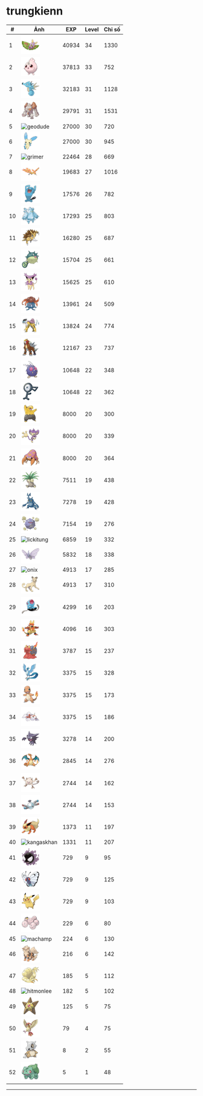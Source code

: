 # trungkienn
| # | Ảnh | EXP | Level | Chỉ số |
|---|---|---|---|---|
| 1 | <img src="https://raw.githubusercontent.com/PokeAPI/sprites/master/sprites/pokemon/other/official-artwork/269.png" alt="dustox" width="50" height="50"> | 40934 | 34 | 1330 |
| 2 | <img src="https://raw.githubusercontent.com/PokeAPI/sprites/master/sprites/pokemon/other/official-artwork/174.png" alt="igglybuff" width="50" height="50"> | 37813 | 33 | 752 |
| 3 | <img src="https://raw.githubusercontent.com/PokeAPI/sprites/master/sprites/pokemon/other/official-artwork/117.png" alt="seadra" width="50" height="50"> | 32183 | 31 | 1128 |
| 4 | <img src="https://raw.githubusercontent.com/PokeAPI/sprites/master/sprites/pokemon/other/official-artwork/377.png" alt="regirock" width="50" height="50"> | 29791 | 31 | 1531 |
| 5 | <img src="https://raw.githubusercontent.com/PokeAPI/sprites/master/sprites/pokemon/other/official-artwork/74.png" alt="geodude" width="50" height="50"> | 27000 | 30 | 720 |
| 6 | <img src="https://raw.githubusercontent.com/PokeAPI/sprites/master/sprites/pokemon/other/official-artwork/312.png" alt="minun" width="50" height="50"> | 27000 | 30 | 945 |
| 7 | <img src="https://raw.githubusercontent.com/PokeAPI/sprites/master/sprites/pokemon/other/official-artwork/88.png" alt="grimer" width="50" height="50"> | 22464 | 28 | 669 |
| 8 | <img src="https://raw.githubusercontent.com/PokeAPI/sprites/master/sprites/pokemon/other/official-artwork/146.png" alt="moltres" width="50" height="50"> | 19683 | 27 | 1016 |
| 9 | <img src="https://raw.githubusercontent.com/PokeAPI/sprites/master/sprites/pokemon/other/official-artwork/202.png" alt="wobbuffet" width="50" height="50"> | 17576 | 26 | 782 |
| 10 | <img src="https://raw.githubusercontent.com/PokeAPI/sprites/master/sprites/pokemon/other/official-artwork/378.png" alt="regice" width="50" height="50"> | 17293 | 25 | 803 |
| 11 | <img src="https://raw.githubusercontent.com/PokeAPI/sprites/master/sprites/pokemon/other/official-artwork/28.png" alt="sandslash" width="50" height="50"> | 16280 | 25 | 687 |
| 12 | <img src="https://raw.githubusercontent.com/PokeAPI/sprites/master/sprites/pokemon/other/official-artwork/211.png" alt="qwilfish" width="50" height="50"> | 15704 | 25 | 661 |
| 13 | <img src="https://raw.githubusercontent.com/PokeAPI/sprites/master/sprites/pokemon/other/official-artwork/301.png" alt="delcatty" width="50" height="50"> | 15625 | 25 | 610 |
| 14 | <img src="https://raw.githubusercontent.com/PokeAPI/sprites/master/sprites/pokemon/other/official-artwork/44.png" alt="gloom" width="50" height="50"> | 13961 | 24 | 509 |
| 15 | <img src="https://raw.githubusercontent.com/PokeAPI/sprites/master/sprites/pokemon/other/official-artwork/243.png" alt="raikou" width="50" height="50"> | 13824 | 24 | 774 |
| 16 | <img src="https://raw.githubusercontent.com/PokeAPI/sprites/master/sprites/pokemon/other/official-artwork/244.png" alt="entei" width="50" height="50"> | 12167 | 23 | 737 |
| 17 | <img src="https://raw.githubusercontent.com/PokeAPI/sprites/master/sprites/pokemon/other/official-artwork/48.png" alt="venonat" width="50" height="50"> | 10648 | 22 | 348 |
| 18 | <img src="https://raw.githubusercontent.com/PokeAPI/sprites/master/sprites/pokemon/other/official-artwork/201.png" alt="unown" width="50" height="50"> | 10648 | 22 | 362 |
| 19 | <img src="https://raw.githubusercontent.com/PokeAPI/sprites/master/sprites/pokemon/other/official-artwork/96.png" alt="drowzee" width="50" height="50"> | 8000 | 20 | 300 |
| 20 | <img src="https://raw.githubusercontent.com/PokeAPI/sprites/master/sprites/pokemon/other/official-artwork/190.png" alt="aipom" width="50" height="50"> | 8000 | 20 | 339 |
| 21 | <img src="https://raw.githubusercontent.com/PokeAPI/sprites/master/sprites/pokemon/other/official-artwork/47.png" alt="parasect" width="50" height="50"> | 8000 | 20 | 364 |
| 22 | <img src="https://raw.githubusercontent.com/PokeAPI/sprites/master/sprites/pokemon/other/official-artwork/103.png" alt="exeggutor" width="50" height="50"> | 7511 | 19 | 438 |
| 23 | <img src="https://raw.githubusercontent.com/PokeAPI/sprites/master/sprites/pokemon/other/official-artwork/214.png" alt="heracross" width="50" height="50"> | 7278 | 19 | 428 |
| 24 | <img src="https://raw.githubusercontent.com/PokeAPI/sprites/master/sprites/pokemon/other/official-artwork/109.png" alt="koffing" width="50" height="50"> | 7154 | 19 | 276 |
| 25 | <img src="https://raw.githubusercontent.com/PokeAPI/sprites/master/sprites/pokemon/other/official-artwork/108.png" alt="lickitung" width="50" height="50"> | 6859 | 19 | 332 |
| 26 | <img src="https://raw.githubusercontent.com/PokeAPI/sprites/master/sprites/pokemon/other/official-artwork/49.png" alt="venomoth" width="50" height="50"> | 5832 | 18 | 338 |
| 27 | <img src="https://raw.githubusercontent.com/PokeAPI/sprites/master/sprites/pokemon/other/official-artwork/95.png" alt="onix" width="50" height="50"> | 4913 | 17 | 285 |
| 28 | <img src="https://raw.githubusercontent.com/PokeAPI/sprites/master/sprites/pokemon/other/official-artwork/53.png" alt="persian" width="50" height="50"> | 4913 | 17 | 310 |
| 29 | <img src="https://raw.githubusercontent.com/PokeAPI/sprites/master/sprites/pokemon/other/official-artwork/72.png" alt="tentacool" width="50" height="50"> | 4299 | 16 | 203 |
| 30 | <img src="https://raw.githubusercontent.com/PokeAPI/sprites/master/sprites/pokemon/other/official-artwork/126.png" alt="magmar" width="50" height="50"> | 4096 | 16 | 303 |
| 31 | <img src="https://raw.githubusercontent.com/PokeAPI/sprites/master/sprites/pokemon/other/official-artwork/219.png" alt="magcargo" width="50" height="50"> | 3787 | 15 | 237 |
| 32 | <img src="https://raw.githubusercontent.com/PokeAPI/sprites/master/sprites/pokemon/other/official-artwork/144.png" alt="articuno" width="50" height="50"> | 3375 | 15 | 328 |
| 33 | <img src="https://raw.githubusercontent.com/PokeAPI/sprites/master/sprites/pokemon/other/official-artwork/4.png" alt="charmander" width="50" height="50"> | 3375 | 15 | 173 |
| 34 | <img src="https://raw.githubusercontent.com/PokeAPI/sprites/master/sprites/pokemon/other/official-artwork/118.png" alt="goldeen" width="50" height="50"> | 3375 | 15 | 186 |
| 35 | <img src="https://raw.githubusercontent.com/PokeAPI/sprites/master/sprites/pokemon/other/official-artwork/93.png" alt="haunter" width="50" height="50"> | 3278 | 14 | 200 |
| 36 | <img src="https://raw.githubusercontent.com/PokeAPI/sprites/master/sprites/pokemon/other/official-artwork/6.png" alt="charizard" width="50" height="50"> | 2845 | 14 | 276 |
| 37 | <img src="https://raw.githubusercontent.com/PokeAPI/sprites/master/sprites/pokemon/other/official-artwork/56.png" alt="mankey" width="50" height="50"> | 2744 | 14 | 162 |
| 38 | <img src="https://raw.githubusercontent.com/PokeAPI/sprites/master/sprites/pokemon/other/official-artwork/81.png" alt="magnemite" width="50" height="50"> | 2744 | 14 | 153 |
| 39 | <img src="https://raw.githubusercontent.com/PokeAPI/sprites/master/sprites/pokemon/other/official-artwork/136.png" alt="flareon" width="50" height="50"> | 1373 | 11 | 197 |
| 40 | <img src="https://raw.githubusercontent.com/PokeAPI/sprites/master/sprites/pokemon/other/official-artwork/115.png" alt="kangaskhan" width="50" height="50"> | 1331 | 11 | 207 |
| 41 | <img src="https://raw.githubusercontent.com/PokeAPI/sprites/master/sprites/pokemon/other/official-artwork/92.png" alt="gastly" width="50" height="50"> | 729 | 9 | 95 |
| 42 | <img src="https://raw.githubusercontent.com/PokeAPI/sprites/master/sprites/pokemon/other/official-artwork/12.png" alt="butterfree" width="50" height="50"> | 729 | 9 | 125 |
| 43 | <img src="https://raw.githubusercontent.com/PokeAPI/sprites/master/sprites/pokemon/other/official-artwork/25.png" alt="pikachu" width="50" height="50"> | 729 | 9 | 103 |
| 44 | <img src="https://raw.githubusercontent.com/PokeAPI/sprites/master/sprites/pokemon/other/official-artwork/102.png" alt="exeggcute" width="50" height="50"> | 229 | 6 | 80 |
| 45 | <img src="https://raw.githubusercontent.com/PokeAPI/sprites/master/sprites/pokemon/other/official-artwork/68.png" alt="machamp" width="50" height="50"> | 224 | 6 | 130 |
| 46 | <img src="https://raw.githubusercontent.com/PokeAPI/sprites/master/sprites/pokemon/other/official-artwork/59.png" alt="arcanine" width="50" height="50"> | 216 | 6 | 142 |
| 47 | <img src="https://raw.githubusercontent.com/PokeAPI/sprites/master/sprites/pokemon/other/official-artwork/38.png" alt="ninetales" width="50" height="50"> | 185 | 5 | 112 |
| 48 | <img src="https://raw.githubusercontent.com/PokeAPI/sprites/master/sprites/pokemon/other/official-artwork/106.png" alt="hitmonlee" width="50" height="50"> | 182 | 5 | 102 |
| 49 | <img src="https://raw.githubusercontent.com/PokeAPI/sprites/master/sprites/pokemon/other/official-artwork/120.png" alt="staryu" width="50" height="50"> | 125 | 5 | 75 |
| 50 | <img src="https://raw.githubusercontent.com/PokeAPI/sprites/master/sprites/pokemon/other/official-artwork/17.png" alt="pidgeotto" width="50" height="50"> | 79 | 4 | 75 |
| 51 | <img src="https://raw.githubusercontent.com/PokeAPI/sprites/master/sprites/pokemon/other/official-artwork/104.png" alt="cubone" width="50" height="50"> | 8 | 2 | 55 |
| 52 | <img src="https://raw.githubusercontent.com/PokeAPI/sprites/master/sprites/pokemon/other/official-artwork/1.png" alt="bulbasaur" width="50" height="50"> | 5 | 1 | 48 |

---

